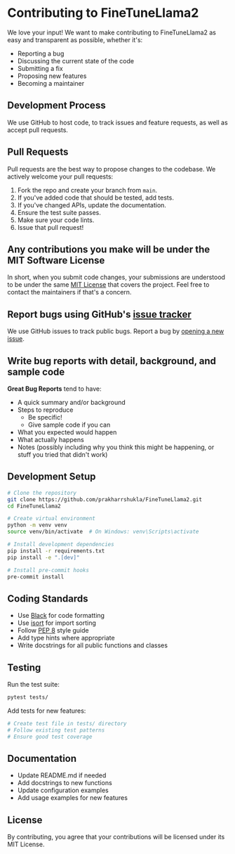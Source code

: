 # Contributing to FineTuneLlama2

We love your input! We want to make contributing to FineTuneLlama2 as easy and transparent as possible, whether it's:

- Reporting a bug
- Discussing the current state of the code
- Submitting a fix
- Proposing new features
- Becoming a maintainer

## Development Process

We use GitHub to host code, to track issues and feature requests, as well as accept pull requests.

## Pull Requests

Pull requests are the best way to propose changes to the codebase. We actively welcome your pull requests:

1. Fork the repo and create your branch from `main`.
2. If you've added code that should be tested, add tests.
3. If you've changed APIs, update the documentation.
4. Ensure the test suite passes.
5. Make sure your code lints.
6. Issue that pull request!

## Any contributions you make will be under the MIT Software License

In short, when you submit code changes, your submissions are understood to be under the same [MIT License](http://choosealicense.com/licenses/mit/) that covers the project. Feel free to contact the maintainers if that's a concern.

## Report bugs using GitHub's [issue tracker](https://github.com/prakharrshukla/FineTuneLlama2/issues)

We use GitHub issues to track public bugs. Report a bug by [opening a new issue](https://github.com/prakharrshukla/FineTuneLlama2/issues/new).

## Write bug reports with detail, background, and sample code

**Great Bug Reports** tend to have:

- A quick summary and/or background
- Steps to reproduce
  - Be specific!
  - Give sample code if you can
- What you expected would happen
- What actually happens
- Notes (possibly including why you think this might be happening, or stuff you tried that didn't work)

## Development Setup

```bash
# Clone the repository
git clone https://github.com/prakharrshukla/FineTuneLlama2.git
cd FineTuneLlama2

# Create virtual environment
python -m venv venv
source venv/bin/activate  # On Windows: venv\Scripts\activate

# Install development dependencies
pip install -r requirements.txt
pip install -e ".[dev]"

# Install pre-commit hooks
pre-commit install
```

## Coding Standards

- Use [Black](https://black.readthedocs.io/) for code formatting
- Use [isort](https://pycqa.github.io/isort/) for import sorting
- Follow [PEP 8](https://www.python.org/dev/peps/pep-0008/) style guide
- Add type hints where appropriate
- Write docstrings for all public functions and classes

## Testing

Run the test suite:

```bash
pytest tests/
```

Add tests for new features:

```bash
# Create test file in tests/ directory
# Follow existing test patterns
# Ensure good test coverage
```

## Documentation

- Update README.md if needed
- Add docstrings to new functions
- Update configuration examples
- Add usage examples for new features

## License

By contributing, you agree that your contributions will be licensed under its MIT License.
